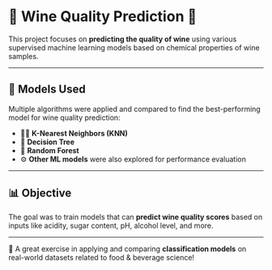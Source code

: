# 🍷 Wine Quality Prediction 🧪

This project focuses on **predicting the quality of wine** using various supervised machine learning models based on chemical properties of wine samples.

---

## 🧠 Models Used

Multiple algorithms were applied and compared to find the best-performing model for wine quality prediction:

- 👨‍🔬 **K-Nearest Neighbors (KNN)**
- 🌳 **Decision Tree**
- 🌲 **Random Forest**
- ⚙️ **Other ML models** were also explored for performance evaluation

---

## 📊 Objective

The goal was to train models that can **predict wine quality scores** based on inputs like acidity, sugar content, pH, alcohol level, and more.

---

🎯 A great exercise in applying and comparing **classification models** on real-world datasets related to food & beverage science!
